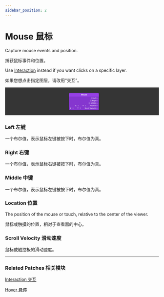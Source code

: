 ```yaml
---
sidebar_position: 2
---
```


# Mouse 鼠标

Capture mouse events and position.

捕获鼠标事件和位置。

Use [Interaction](./Interaction.md) instead if you want clicks on a specific layer.

如果您想点击指定图层，请改用“交互”。

![Image](./../../static/img/docs/Interaction/mouse.png)

### Left 左键

一个布尔值，表示鼠标左键被按下时，布尔值为真。

### Right 右键

一个布尔值，表示鼠标右键被按下时，布尔值为真。

### Middle 中键

一个布尔值，表示鼠标左键被按下时，布尔值为真。

### Location 位置

The position of the mouse or touch, relative to the center of the viewer.

鼠标或触摸的位置，相对于查看器的中心。

### Scroll Velocity 滑动速度

鼠标或触控板的滑动速度。

------

### Related Patches 相关模块

[Interaction 交互](./Interaction.md)

[Hover 悬停](./Hover.md)
